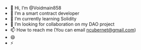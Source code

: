 - 👋 Hi, I’m @Voidmain858
- 👀 I’m a smart contract developer
- 🌱 I’m currently learning Solidity
- 💞️ I’m looking for collaboration on my DAO project
- 📫 How to reach me (You can email ncubernet@gmail.com)
- 😄 
- ⚡ 

<!---
Voidmain858/Voidmain858 is a ✨ special ✨ repository because its `README.md` (this file) appears on your GitHub profile.
You can click the Preview link to take a look at your changes.
--->
